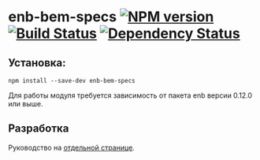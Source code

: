 enb-bem-specs [![NPM version](https://badge.fury.io/js/enb-bem-specs.svg)](http://badge.fury.io/js/enb-bem-specs) [![Build Status](https://travis-ci.org/andrewblond/enb-bem-specs.svg?branch=master)](https://travis-ci.org/andrewblond/enb-bem-specs) [![Dependency Status](https://gemnasium.com/andrewblond/enb-bem-specs.svg)](https://gemnasium.com/andrewblond/enb-bem-specs)
=============

Установка:
----------

```
npm install --save-dev enb-bem-specs
```

Для работы модуля требуется зависимость от пакета enb версии 0.12.0 или выше.

Разработка
----------

Руководство на [отдельной странице](/CONTRIBUTION.md).
